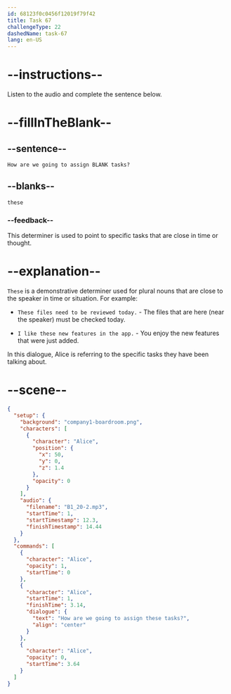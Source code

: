 ```yaml
---
id: 68123f0c0456f12019f79f42
title: Task 67
challengeType: 22
dashedName: task-67
lang: en-US
---
```


<!-- (Audio) Alice: How are we going to assign these tasks? -->

# --instructions--

Listen to the audio and complete the sentence below.

# --fillInTheBlank--

## --sentence--

`How are we going to assign BLANK tasks?`

## --blanks--

`these`

### --feedback--

This determiner is used to point to specific tasks that are close in time or thought.

# --explanation--

`These` is a demonstrative determiner used for plural nouns that are close to the speaker in time or situation. For example:

- `These files need to be reviewed today.` - The files that are here (near the speaker) must be checked today.

- `I like these new features in the app.` - You enjoy the new features that were just added.

In this dialogue, Alice is referring to the specific tasks they have been talking about.

# --scene--

```json
{
  "setup": {
    "background": "company1-boardroom.png",
    "characters": [
      {
        "character": "Alice",
        "position": {
          "x": 50,
          "y": 0,
          "z": 1.4
        },
        "opacity": 0
      }
    ],
    "audio": {
      "filename": "B1_20-2.mp3",
      "startTime": 1,
      "startTimestamp": 12.3,
      "finishTimestamp": 14.44
    }
  },
  "commands": [
    {
      "character": "Alice",
      "opacity": 1,
      "startTime": 0
    },
    {
      "character": "Alice",
      "startTime": 1,
      "finishTime": 3.14,
      "dialogue": {
        "text": "How are we going to assign these tasks?",
        "align": "center"
      }
    },
    {
      "character": "Alice",
      "opacity": 0,
      "startTime": 3.64
    }
  ]
}
```
